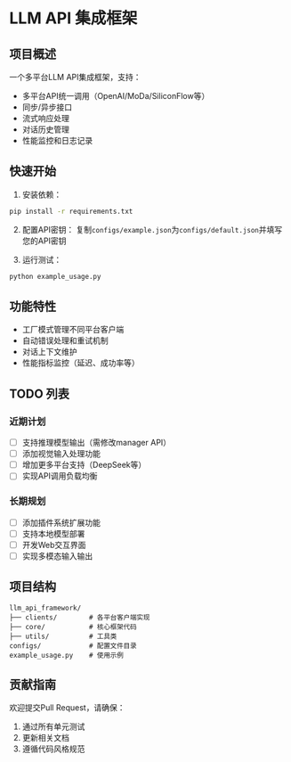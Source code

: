 # LLM API 集成框架

## 项目概述
一个多平台LLM API集成框架，支持：
- 多平台API统一调用（OpenAI/MoDa/SiliconFlow等）
- 同步/异步接口
- 流式响应处理
- 对话历史管理
- 性能监控和日志记录

## 快速开始
1. 安装依赖：
```bash
pip install -r requirements.txt
```

2. 配置API密钥：
复制`configs/example.json`为`configs/default.json`并填写您的API密钥

3. 运行测试：
```bash
python example_usage.py
```

## 功能特性
- 工厂模式管理不同平台客户端
- 自动错误处理和重试机制
- 对话上下文维护
- 性能指标监控（延迟、成功率等）

## TODO 列表
### 近期计划
- [ ] 支持推理模型输出（需修改manager API）
- [ ] 添加视觉输入处理功能
- [ ] 增加更多平台支持（DeepSeek等）
- [ ] 实现API调用负载均衡

### 长期规划
- [ ] 添加插件系统扩展功能
- [ ] 支持本地模型部署
- [ ] 开发Web交互界面
- [ ] 实现多模态输入输出

## 项目结构
```
llm_api_framework/
├── clients/        # 各平台客户端实现
├── core/           # 核心框架代码
├── utils/          # 工具类
configs/            # 配置文件目录
example_usage.py    # 使用示例
```

## 贡献指南
欢迎提交Pull Request，请确保：
1. 通过所有单元测试
2. 更新相关文档
3. 遵循代码风格规范